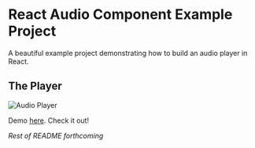 # React Audio Component Example Project

A beautiful example project demonstrating how to build an audio player in React.

## The Player

![Audio Player](http://leonardsouza.com/public/images/portfolio/audio_player.jpg)

Demo [here](http://leonardsouza.com/react-audio-example.html). Check it out!

_Rest of README forthcoming_
